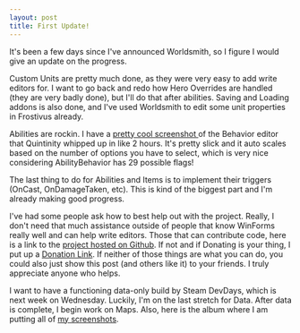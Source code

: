 ```yaml
---
layout: post
title: First Update!
---
```


It's been a few days since I've announced Worldsmith, so I figure I would give an update on the progress.  

Custom Units are pretty much done, as they were very easy to add write editors for.  I want to go back and redo how Hero Overrides are handled (they are very badly done), but I'll do that after abilities.  Saving and Loading addons is also done, and I've used Worldsmith to edit some unit properties in Frostivus already.  

Abilities are rockin.  I have a <a href="http://i.imgur.com/OfrXnCr.png" data-lightbox="image-1" title="My caption">pretty cool screenshot </a> of the Behavior editor that Quintinity whipped up in like 2 hours.  It's pretty slick and it auto scales based on the number of options you have to select, which is very nice considering AbilityBehavior has 29 possible flags!

The last thing to do for Abilities and Items is to implement their triggers (OnCast, OnDamageTaken, etc).  This is kind of the biggest part and I'm already making good progress.

I've had some people ask how to best help out with the project.  Really, I don't need that much assistance outside of people that know WinForms really well and can help write editors.  Those that can contribute code, here is a link to the [project hosted on Github](https://github.com/RoyAwesome/WorldSmith).  If not and if Donating is your thing, I put up a [Donation Link](https://www.paypal.com/cgi-bin/webscr?cmd=_donations&business=WF8XJ8SVQ9UAU&lc=US&item_name=Garrett%20Fleenor&item_number=Worldsmith&currency_code=USD&bn=PP%2dDonationsBF%3abtn_donate_SM%2egif%3aNonHosted).  If neither of those things are what you can do, you could also just show this post (and others like it) to your friends.  I truly appreciate anyone who helps.  

I want to have a functioning data-only build by Steam DevDays, which is next week on Wednesday.  Luckily, I'm on the last stretch for Data.  After data is complete, I begin work on Maps.   Also, here is the album where I am putting all of [my screenshots](http://imgur.com/a/xGOwR#0).